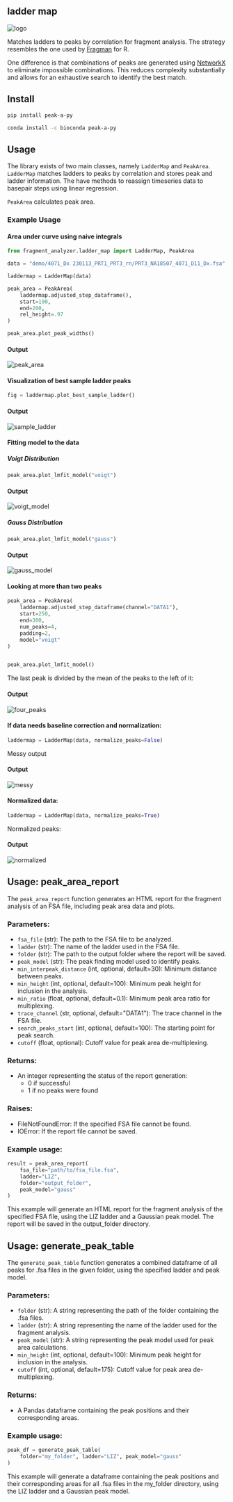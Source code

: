 ## ladder map
![logo](examples/logo.png)

Matches ladders to peaks by correlation for fragment analysis. The strategy resembles the one used by [Fragman](https://cran.r-project.org/web/packages/Fragman/index.html) for R.

One difference is that combinations of peaks are generated using [NetworkX](https://networkx.org/) to eliminate impossible combinations. This reduces complexity substantially and allows for an exhaustive search to identify the best match.

## Install

```bash
pip install peak-a-py

conda install -c bioconda peak-a-py
```

## Usage

The library exists of two main classes, namely `LadderMap` and `PeakArea`. 
`LadderMap` matches ladders to peaks by correlation and stores peak and ladder information. The have methods to reassign timeseries data to basepair steps using linear regression. 

`PeakArea` calculates peak area.

### Example Usage

#### Area under curve using naive integrals
```python
from fragment_analyzer.ladder_map import LadderMap, PeakArea

data = "demo/4071_Dx 230113_PRT1_PRT3_rn/PRT3_NA18507_4071_D11_Dx.fsa"

laddermap = LadderMap(data)

peak_area = PeakArea(
    laddermap.adjusted_step_dataframe(),
    start=190, 
    end=200,
    rel_height=.97
)

peak_area.plot_peak_widths()
```

#### Output
![peak_area](examples/peak_area.png)

#### Visualization of best sample ladder peaks
```python
fig = laddermap.plot_best_sample_ladder()
```
#### Output
![sample_ladder](examples/best_sample_ladder.png)

#### Fitting model to the data
##### Voigt Distribution
```python
peak_area.plot_lmfit_model("voigt")
```
#### Output
![voigt_model](examples/voigt_model.png)

##### Gauss Distribution
```python
peak_area.plot_lmfit_model("gauss")
```
#### Output
![gauss_model](examples/gauss_model.png)


#### Looking at more than two peaks
```python
peak_area = PeakArea(
    laddermap.adjusted_step_dataframe(channel="DATA1"),
    start=250, 
    end=300,
    num_peaks=4,
    padding=2,
    model="voigt"
)


peak_area.plot_lmfit_model()
```
The last peak is divided by the mean of the peaks to the left of it:
#### Output
![four_peaks](examples/four_peaks.png)

#### If data needs baseline correction and normalization:
```python
laddermap = LadderMap(data, normalize_peaks=False)
```
Messy output
#### Output
![messy](examples/needs_normalization.png)

#### Normalized data:
```python
laddermap = LadderMap(data, normalize_peaks=True)
```
Normalized peaks:
#### Output
![normalized](examples/normalized.png)


## Usage: peak_area_report

The `peak_area_report` function generates an HTML report for the fragment analysis of an FSA file, including peak area data and plots.

### Parameters:

- `fsa_file` (str): The path to the FSA file to be analyzed.
- `ladder` (str): The name of the ladder used in the FSA file.
- `folder` (str): The path to the output folder where the report will be saved.
- `peak_model` (str): The peak finding model used to identify peaks.
- `min_interpeak_distance` (int, optional, default=30): Minimum distance between peaks.
- `min_height` (int, optional, default=100): Minimum peak height for inclusion in the analysis.
- `min_ratio` (float, optional, default=0.1): Minimum peak area ratio for multiplexing.
- `trace_channel` (str, optional, default="DATA1"): The trace channel in the FSA file.
- `search_peaks_start` (int, optional, default=100): The starting point for peak search.
- `cutoff` (float, optional): Cutoff value for peak area de-multiplexing.

### Returns:

- An integer representing the status of the report generation:
  - 0 if successful
  - 1 if no peaks were found

### Raises:

- FileNotFoundError: If the specified FSA file cannot be found.
- IOError: If the report file cannot be saved.

### Example usage:

```python
result = peak_area_report(
    fsa_file="path/to/fsa_file.fsa",
    ladder="LIZ",
    folder="output_folder",
    peak_model="gauss"
)
```
This example will generate an HTML report for the fragment analysis of the specified FSA file, using the LIZ ladder and a Gaussian peak model. The report will be saved in the output_folder directory.


## Usage: generate_peak_table

The `generate_peak_table` function generates a combined dataframe of all peaks for .fsa files in the given folder, using the specified ladder and peak model.

### Parameters:

- `folder` (str): A string representing the path of the folder containing the .fsa files.
- `ladder` (str): A string representing the name of the ladder used for the fragment analysis.
- `peak_model` (str): A string representing the peak model used for peak area calculations.
- `min_height` (int, optional, default=100): Minimum peak height for inclusion in the analysis.
- `cutoff` (int, optional, default=175): Cutoff value for peak area de-multiplexing.

### Returns:

- A Pandas dataframe containing the peak positions and their corresponding areas.

### Example usage:

```python
peak_df = generate_peak_table(
    folder="my_folder", ladder="LIZ", peak_model="gauss"
)
```
This example will generate a dataframe containing the peak positions and their corresponding areas for all .fsa files in the my_folder directory, using the LIZ ladder and a Gaussian peak model.







